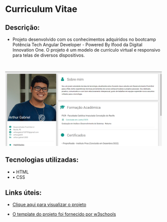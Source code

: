 # Curriculum Vitae

## Descrição:

- Projeto desenvolvido com os conhecimentos adquiridos no bootcamp Potência Tech Angular Developer - Powered By Ifood da Digital Innovation One. O projeto é um   modelo de currículo virtual e responsivo para telas de diversos dispositivos.

<br>

<p align="center">
    <img src="./img/print.png" alt="foto do currículo">
</p>

## Tecnologias utilizadas: 

- • HTML
- • CSS

## Links úteis:

- [Clique aqui para visualizar o projeto](https://arthurgab03.github.io/curriculum-vitae/index.html)

- [O template do projeto foi fornecido por w3schools](https://www.w3schools.com/w3css/default.asp)

